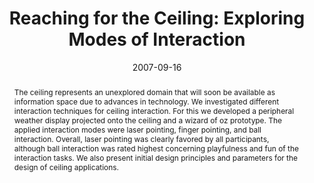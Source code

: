 ---
abstract: The ceiling represents an unexplored domain that will soon be available
  as information space due to advances in technology. We investigated different interaction
  techniques for ceiling interaction. For this we developed a peripheral weather display
  projected onto the ceiling and a wizard of oz prototype. The applied interaction
  modes were laser pointing, finger pointing, and ball interaction. Overall, laser
  pointing was clearly favored by all participants, although ball interaction was
  rated highest concerning playfulness and fun of the interaction tasks. We also present
  initial design principles and parameters for the design of ceiling applications.
authors:
- Martin Tomitsch
- Thomas Grechenig
date: '2007-09-16'
featured: false
links:
- name: Publik
  url: https://publik.tuwien.ac.at/showentry.php?ID=141556&lang=2
publication: 'Talk: 9th International Conference on Ubiquitous Computing (UbiComp
  2007), Innsbruck, Austria; 09-16-2007 - 09-19-2007; in: "Adjunct Proceedings of
  the International Conference on Ubiquitous Computing", J. Bardram, S. Han, M. Kim,
  M. Kranz, C. Linnhoff-Popien et al. (ed.); (2007), ISBN: 978-3-00-022600-7; 268
  - 271'
publication_types:
- '1'
publishDate: '2007-09-16'
title: 'Reaching for the Ceiling: Exploring Modes of Interaction'
url_pdf: ''
---
